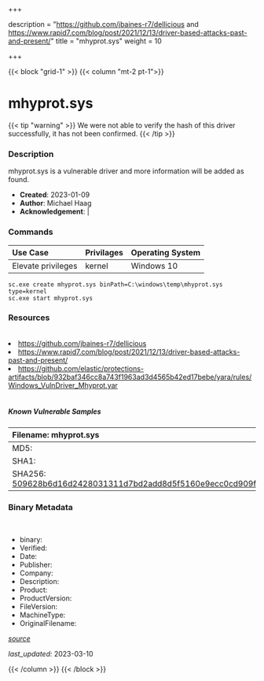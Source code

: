 +++

description = "https://github.com/jbaines-r7/dellicious and https://www.rapid7.com/blog/post/2021/12/13/driver-based-attacks-past-and-present/"
title = "mhyprot.sys"
weight = 10

+++


{{< block "grid-1" >}}
{{< column "mt-2 pt-1">}}




# mhyprot.sys 


{{< tip "warning" >}}
We were not able to verify the hash of this driver successfully, it has not been confirmed.
{{< /tip >}}




### Description


mhyprot.sys is a vulnerable driver and more information will be added as found.


- **Created**: 2023-01-09
- **Author**: Michael Haag
- **Acknowledgement**:  | [](https://twitter.com/)

### Commands

| Use Case | Privilages | Operating System | 
|:---- | ---- | ---- |
| Elevate privileges | kernel | Windows 10 |

```
sc.exe create mhyprot.sys binPath=C:\windows\temp\mhyprot.sys type=kernel
sc.exe start mhyprot.sys
```

### Resources
<br>


<li><a href=" https://github.com/jbaines-r7/dellicious"> https://github.com/jbaines-r7/dellicious</a></li>

<li><a href=" https://www.rapid7.com/blog/post/2021/12/13/driver-based-attacks-past-and-present/"> https://www.rapid7.com/blog/post/2021/12/13/driver-based-attacks-past-and-present/</a></li>

<li><a href="https://github.com/elastic/protections-artifacts/blob/932baf346cc8a743f1963ad3d4565b42ed17bebe/yara/rules/Windows_VulnDriver_Mhyprot.yar">https://github.com/elastic/protections-artifacts/blob/932baf346cc8a743f1963ad3d4565b42ed17bebe/yara/rules/Windows_VulnDriver_Mhyprot.yar</a></li>


<br>


##### Known Vulnerable Samples

| Filename: mhyprot.sys |
|:---- |
|MD5: <a href="https://www.virustotal.com/gui/file/{&#39;Filename&#39;: &#39;mhyprot.sys&#39;, &#39;MD5&#39;: &#39;&#39;, &#39;SHA1&#39;: &#39;&#39;, &#39;SHA256&#39;: &#39;509628b6d16d2428031311d7bd2add8d5f5160e9ecc0cd909f1e82bbbb3234d6&#39;}"></a>|
|SHA1: <a href="https://www.virustotal.com/gui/file/{&#39;Filename&#39;: &#39;mhyprot.sys&#39;, &#39;MD5&#39;: &#39;&#39;, &#39;SHA1&#39;: &#39;&#39;, &#39;SHA256&#39;: &#39;509628b6d16d2428031311d7bd2add8d5f5160e9ecc0cd909f1e82bbbb3234d6&#39;}"></a>|
|SHA256: <a href="https://www.virustotal.com/gui/file/{&#39;Filename&#39;: &#39;mhyprot.sys&#39;, &#39;MD5&#39;: &#39;&#39;, &#39;SHA1&#39;: &#39;&#39;, &#39;SHA256&#39;: &#39;509628b6d16d2428031311d7bd2add8d5f5160e9ecc0cd909f1e82bbbb3234d6&#39;}">509628b6d16d2428031311d7bd2add8d5f5160e9ecc0cd909f1e82bbbb3234d6</a>|




### Binary Metadata
<br>

- binary: 
- Verified: 
- Date: 
- Publisher: 
- Company: 
- Description: 
- Product: 
- ProductVersion: 
- FileVersion: 
- MachineType: 
- OriginalFilename: 

[*source*](https://github.com/magicsword-io/LOLDrivers/tree/main/yaml/mhyprot.sys.yml)

*last_updated:* 2023-03-10


{{< /column >}}
{{< /block >}}
